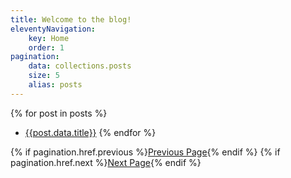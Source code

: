 ```yaml
---
title: Welcome to the blog!
eleventyNavigation: 
    key: Home
    order: 1
pagination: 
    data: collections.posts
    size: 5
    alias: posts
---
```


{% for post in posts %}
- [{{post.data.title}}]({{post.url}})
{% endfor %}

{% if pagination.href.previous %}<a href="{{pagination.href.previous}}">Previous Page</a>{% endif %}
{% if pagination.href.next %}<a href="{{pagination.href.next}}">Next Page</a>{% endif %}